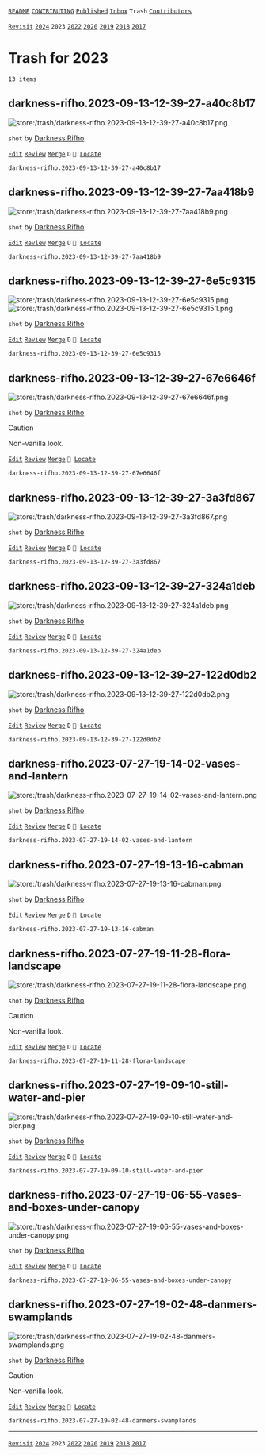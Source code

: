 [`README`](../../README.md) [`CONTRIBUTING`](../../CONTRIBUTING.md) [`Published`](../published/index.md) [`Inbox`](../inbox/index.md) `Trash` [`Contributors`](../contributors.md)

[`Revisit`](revisit.md) [`2024`](index.md) `2023` [`2022`](2022.md) [`2020`](2020.md) [`2019`](2019.md) [`2018`](2018.md) [`2017`](2017.md)

# Trash for 2023

`13 items`

## <span id="darkness-rifho.2023-09-13-12-39-27-a40c8b17">darkness-rifho.2023-09-13-12-39-27-a40c8b17</span>

![store:/trash/darkness-rifho.2023-09-13-12-39-27-a40c8b17.png](../../assets/previews/trash/darkness-rifho.2023-09-13-12-39-27-a40c8b17.avif "darkness-rifho.2023-09-13-12-39-27-a40c8b17")

`shot` by [Darkness Rifho](../contributors.md#darkness-rifho)

[`Edit`](https://github.com/dehero/mwscr/issues/new?labels=editing&amp;template=editing.yml&amp;title=darkness-rifho.2023-09-13-12-39-27-a40c8b17&amp;postContent=store%3A%2Ftrash%2Fdarkness-rifho.2023-09-13-12-39-27-a40c8b17.png&amp;postTitle=&amp;postTitleRu=&amp;postAuthor=darkness-rifho&amp;postType=shot&amp;postEngine=&amp;postAddon=&amp;postTags=&amp;postLocation=&amp;postMark=D&amp;postViolation=&amp;postTrash=&amp;postRequest=) [`Review`](https://github.com/dehero/mwscr/issues/new?labels=review&amp;template=review.yml&amp;title=darkness-rifho.2023-09-13-12-39-27-a40c8b17) [`Merge`](https://github.com/dehero/mwscr/issues/new?labels=merging&amp;template=merging.yml&amp;title=darkness-rifho.2023-09-13-12-39-27-a40c8b17) `D` <code>📍 [Locate](https://github.com/dehero/mwscr/issues/new?labels=location&template=location.yml&title=darkness-rifho.2023-09-13-12-39-27-a40c8b17)</code>

```
darkness-rifho.2023-09-13-12-39-27-a40c8b17
```

## <span id="darkness-rifho.2023-09-13-12-39-27-7aa418b9">darkness-rifho.2023-09-13-12-39-27-7aa418b9</span>

![store:/trash/darkness-rifho.2023-09-13-12-39-27-7aa418b9.png](../../assets/previews/trash/darkness-rifho.2023-09-13-12-39-27-7aa418b9.avif "darkness-rifho.2023-09-13-12-39-27-7aa418b9")

`shot` by [Darkness Rifho](../contributors.md#darkness-rifho)

[`Edit`](https://github.com/dehero/mwscr/issues/new?labels=editing&amp;template=editing.yml&amp;title=darkness-rifho.2023-09-13-12-39-27-7aa418b9&amp;postContent=store%3A%2Ftrash%2Fdarkness-rifho.2023-09-13-12-39-27-7aa418b9.png&amp;postTitle=&amp;postTitleRu=&amp;postAuthor=darkness-rifho&amp;postType=shot&amp;postEngine=&amp;postAddon=&amp;postTags=&amp;postLocation=&amp;postMark=D&amp;postViolation=&amp;postTrash=&amp;postRequest=) [`Review`](https://github.com/dehero/mwscr/issues/new?labels=review&amp;template=review.yml&amp;title=darkness-rifho.2023-09-13-12-39-27-7aa418b9) [`Merge`](https://github.com/dehero/mwscr/issues/new?labels=merging&amp;template=merging.yml&amp;title=darkness-rifho.2023-09-13-12-39-27-7aa418b9) `D` <code>📍 [Locate](https://github.com/dehero/mwscr/issues/new?labels=location&template=location.yml&title=darkness-rifho.2023-09-13-12-39-27-7aa418b9)</code>

```
darkness-rifho.2023-09-13-12-39-27-7aa418b9
```

## <span id="darkness-rifho.2023-09-13-12-39-27-6e5c9315">darkness-rifho.2023-09-13-12-39-27-6e5c9315</span>

![store:/trash/darkness-rifho.2023-09-13-12-39-27-6e5c9315.png](../../assets/previews/trash/darkness-rifho.2023-09-13-12-39-27-6e5c9315.avif "darkness-rifho.2023-09-13-12-39-27-6e5c9315")
![store:/trash/darkness-rifho.2023-09-13-12-39-27-6e5c9315.1.png](../../assets/previews/trash/darkness-rifho.2023-09-13-12-39-27-6e5c9315.1.avif "darkness-rifho.2023-09-13-12-39-27-6e5c9315.1")

`shot` by [Darkness Rifho](../contributors.md#darkness-rifho)

[`Edit`](https://github.com/dehero/mwscr/issues/new?labels=editing&amp;template=editing.yml&amp;title=darkness-rifho.2023-09-13-12-39-27-6e5c9315&amp;postContent=store%3A%2Ftrash%2Fdarkness-rifho.2023-09-13-12-39-27-6e5c9315.png%0Astore%3A%2Ftrash%2Fdarkness-rifho.2023-09-13-12-39-27-6e5c9315.1.png&amp;postTitle=&amp;postTitleRu=&amp;postAuthor=darkness-rifho&amp;postType=shot&amp;postEngine=&amp;postAddon=&amp;postTags=&amp;postLocation=&amp;postMark=D&amp;postViolation=&amp;postTrash=&amp;postRequest=) [`Review`](https://github.com/dehero/mwscr/issues/new?labels=review&amp;template=review.yml&amp;title=darkness-rifho.2023-09-13-12-39-27-6e5c9315) [`Merge`](https://github.com/dehero/mwscr/issues/new?labels=merging&amp;template=merging.yml&amp;title=darkness-rifho.2023-09-13-12-39-27-6e5c9315) `D` <code>📍 [Locate](https://github.com/dehero/mwscr/issues/new?labels=location&template=location.yml&title=darkness-rifho.2023-09-13-12-39-27-6e5c9315)</code>

```
darkness-rifho.2023-09-13-12-39-27-6e5c9315
```

## <span id="darkness-rifho.2023-09-13-12-39-27-67e6646f">darkness-rifho.2023-09-13-12-39-27-67e6646f</span>

![store:/trash/darkness-rifho.2023-09-13-12-39-27-67e6646f.png](../../assets/previews/trash/darkness-rifho.2023-09-13-12-39-27-67e6646f.avif "darkness-rifho.2023-09-13-12-39-27-67e6646f")

`shot` by [Darkness Rifho](../contributors.md#darkness-rifho)

> [!CAUTION]
> Non-vanilla look.

[`Edit`](https://github.com/dehero/mwscr/issues/new?labels=editing&amp;template=editing.yml&amp;title=darkness-rifho.2023-09-13-12-39-27-67e6646f&amp;postContent=store%3A%2Ftrash%2Fdarkness-rifho.2023-09-13-12-39-27-67e6646f.png&amp;postTitle=&amp;postTitleRu=&amp;postAuthor=darkness-rifho&amp;postType=shot&amp;postEngine=&amp;postAddon=&amp;postTags=&amp;postLocation=&amp;postMark=&amp;postViolation=non-vanilla-look&amp;postTrash=&amp;postRequest=) [`Review`](https://github.com/dehero/mwscr/issues/new?labels=review&amp;template=review.yml&amp;title=darkness-rifho.2023-09-13-12-39-27-67e6646f) [`Merge`](https://github.com/dehero/mwscr/issues/new?labels=merging&amp;template=merging.yml&amp;title=darkness-rifho.2023-09-13-12-39-27-67e6646f) <code>📍 [Locate](https://github.com/dehero/mwscr/issues/new?labels=location&template=location.yml&title=darkness-rifho.2023-09-13-12-39-27-67e6646f)</code>

```
darkness-rifho.2023-09-13-12-39-27-67e6646f
```

## <span id="darkness-rifho.2023-09-13-12-39-27-3a3fd867">darkness-rifho.2023-09-13-12-39-27-3a3fd867</span>

![store:/trash/darkness-rifho.2023-09-13-12-39-27-3a3fd867.png](../../assets/previews/trash/darkness-rifho.2023-09-13-12-39-27-3a3fd867.avif "darkness-rifho.2023-09-13-12-39-27-3a3fd867")

`shot` by [Darkness Rifho](../contributors.md#darkness-rifho)

[`Edit`](https://github.com/dehero/mwscr/issues/new?labels=editing&amp;template=editing.yml&amp;title=darkness-rifho.2023-09-13-12-39-27-3a3fd867&amp;postContent=store%3A%2Ftrash%2Fdarkness-rifho.2023-09-13-12-39-27-3a3fd867.png&amp;postTitle=&amp;postTitleRu=&amp;postAuthor=darkness-rifho&amp;postType=shot&amp;postEngine=&amp;postAddon=&amp;postTags=&amp;postLocation=&amp;postMark=D&amp;postViolation=&amp;postTrash=&amp;postRequest=) [`Review`](https://github.com/dehero/mwscr/issues/new?labels=review&amp;template=review.yml&amp;title=darkness-rifho.2023-09-13-12-39-27-3a3fd867) [`Merge`](https://github.com/dehero/mwscr/issues/new?labels=merging&amp;template=merging.yml&amp;title=darkness-rifho.2023-09-13-12-39-27-3a3fd867) `D` <code>📍 [Locate](https://github.com/dehero/mwscr/issues/new?labels=location&template=location.yml&title=darkness-rifho.2023-09-13-12-39-27-3a3fd867)</code>

```
darkness-rifho.2023-09-13-12-39-27-3a3fd867
```

## <span id="darkness-rifho.2023-09-13-12-39-27-324a1deb">darkness-rifho.2023-09-13-12-39-27-324a1deb</span>

![store:/trash/darkness-rifho.2023-09-13-12-39-27-324a1deb.png](../../assets/previews/trash/darkness-rifho.2023-09-13-12-39-27-324a1deb.avif "darkness-rifho.2023-09-13-12-39-27-324a1deb")

`shot` by [Darkness Rifho](../contributors.md#darkness-rifho)

[`Edit`](https://github.com/dehero/mwscr/issues/new?labels=editing&amp;template=editing.yml&amp;title=darkness-rifho.2023-09-13-12-39-27-324a1deb&amp;postContent=store%3A%2Ftrash%2Fdarkness-rifho.2023-09-13-12-39-27-324a1deb.png&amp;postTitle=&amp;postTitleRu=&amp;postAuthor=darkness-rifho&amp;postType=shot&amp;postEngine=&amp;postAddon=&amp;postTags=&amp;postLocation=&amp;postMark=D&amp;postViolation=&amp;postTrash=&amp;postRequest=) [`Review`](https://github.com/dehero/mwscr/issues/new?labels=review&amp;template=review.yml&amp;title=darkness-rifho.2023-09-13-12-39-27-324a1deb) [`Merge`](https://github.com/dehero/mwscr/issues/new?labels=merging&amp;template=merging.yml&amp;title=darkness-rifho.2023-09-13-12-39-27-324a1deb) `D` <code>📍 [Locate](https://github.com/dehero/mwscr/issues/new?labels=location&template=location.yml&title=darkness-rifho.2023-09-13-12-39-27-324a1deb)</code>

```
darkness-rifho.2023-09-13-12-39-27-324a1deb
```

## <span id="darkness-rifho.2023-09-13-12-39-27-122d0db2">darkness-rifho.2023-09-13-12-39-27-122d0db2</span>

![store:/trash/darkness-rifho.2023-09-13-12-39-27-122d0db2.png](../../assets/previews/trash/darkness-rifho.2023-09-13-12-39-27-122d0db2.avif "darkness-rifho.2023-09-13-12-39-27-122d0db2")

`shot` by [Darkness Rifho](../contributors.md#darkness-rifho)

[`Edit`](https://github.com/dehero/mwscr/issues/new?labels=editing&amp;template=editing.yml&amp;title=darkness-rifho.2023-09-13-12-39-27-122d0db2&amp;postContent=store%3A%2Ftrash%2Fdarkness-rifho.2023-09-13-12-39-27-122d0db2.png&amp;postTitle=&amp;postTitleRu=&amp;postAuthor=darkness-rifho&amp;postType=shot&amp;postEngine=&amp;postAddon=&amp;postTags=&amp;postLocation=&amp;postMark=D&amp;postViolation=&amp;postTrash=&amp;postRequest=) [`Review`](https://github.com/dehero/mwscr/issues/new?labels=review&amp;template=review.yml&amp;title=darkness-rifho.2023-09-13-12-39-27-122d0db2) [`Merge`](https://github.com/dehero/mwscr/issues/new?labels=merging&amp;template=merging.yml&amp;title=darkness-rifho.2023-09-13-12-39-27-122d0db2) `D` <code>📍 [Locate](https://github.com/dehero/mwscr/issues/new?labels=location&template=location.yml&title=darkness-rifho.2023-09-13-12-39-27-122d0db2)</code>

```
darkness-rifho.2023-09-13-12-39-27-122d0db2
```

## <span id="darkness-rifho.2023-07-27-19-14-02-vases-and-lantern">darkness-rifho.2023-07-27-19-14-02-vases-and-lantern</span>

![store:/trash/darkness-rifho.2023-07-27-19-14-02-vases-and-lantern.png](../../assets/previews/trash/darkness-rifho.2023-07-27-19-14-02-vases-and-lantern.avif "darkness-rifho.2023-07-27-19-14-02-vases-and-lantern")

`shot` by [Darkness Rifho](../contributors.md#darkness-rifho)

[`Edit`](https://github.com/dehero/mwscr/issues/new?labels=editing&amp;template=editing.yml&amp;title=darkness-rifho.2023-07-27-19-14-02-vases-and-lantern&amp;postContent=store%3A%2Ftrash%2Fdarkness-rifho.2023-07-27-19-14-02-vases-and-lantern.png&amp;postTitle=&amp;postTitleRu=&amp;postAuthor=darkness-rifho&amp;postType=shot&amp;postEngine=&amp;postAddon=&amp;postTags=&amp;postLocation=&amp;postMark=D&amp;postViolation=&amp;postTrash=&amp;postRequest=) [`Review`](https://github.com/dehero/mwscr/issues/new?labels=review&amp;template=review.yml&amp;title=darkness-rifho.2023-07-27-19-14-02-vases-and-lantern) [`Merge`](https://github.com/dehero/mwscr/issues/new?labels=merging&amp;template=merging.yml&amp;title=darkness-rifho.2023-07-27-19-14-02-vases-and-lantern) `D` <code>📍 [Locate](https://github.com/dehero/mwscr/issues/new?labels=location&template=location.yml&title=darkness-rifho.2023-07-27-19-14-02-vases-and-lantern)</code>

```
darkness-rifho.2023-07-27-19-14-02-vases-and-lantern
```

## <span id="darkness-rifho.2023-07-27-19-13-16-cabman">darkness-rifho.2023-07-27-19-13-16-cabman</span>

![store:/trash/darkness-rifho.2023-07-27-19-13-16-cabman.png](../../assets/previews/trash/darkness-rifho.2023-07-27-19-13-16-cabman.avif "darkness-rifho.2023-07-27-19-13-16-cabman")

`shot` by [Darkness Rifho](../contributors.md#darkness-rifho)

[`Edit`](https://github.com/dehero/mwscr/issues/new?labels=editing&amp;template=editing.yml&amp;title=darkness-rifho.2023-07-27-19-13-16-cabman&amp;postContent=store%3A%2Ftrash%2Fdarkness-rifho.2023-07-27-19-13-16-cabman.png&amp;postTitle=&amp;postTitleRu=&amp;postAuthor=darkness-rifho&amp;postType=shot&amp;postEngine=&amp;postAddon=&amp;postTags=&amp;postLocation=&amp;postMark=D&amp;postViolation=&amp;postTrash=&amp;postRequest=) [`Review`](https://github.com/dehero/mwscr/issues/new?labels=review&amp;template=review.yml&amp;title=darkness-rifho.2023-07-27-19-13-16-cabman) [`Merge`](https://github.com/dehero/mwscr/issues/new?labels=merging&amp;template=merging.yml&amp;title=darkness-rifho.2023-07-27-19-13-16-cabman) `D` <code>📍 [Locate](https://github.com/dehero/mwscr/issues/new?labels=location&template=location.yml&title=darkness-rifho.2023-07-27-19-13-16-cabman)</code>

```
darkness-rifho.2023-07-27-19-13-16-cabman
```

## <span id="darkness-rifho.2023-07-27-19-11-28-flora-landscape">darkness-rifho.2023-07-27-19-11-28-flora-landscape</span>

![store:/trash/darkness-rifho.2023-07-27-19-11-28-flora-landscape.png](../../assets/previews/trash/darkness-rifho.2023-07-27-19-11-28-flora-landscape.avif "darkness-rifho.2023-07-27-19-11-28-flora-landscape")

`shot` by [Darkness Rifho](../contributors.md#darkness-rifho)

> [!CAUTION]
> Non-vanilla look.

[`Edit`](https://github.com/dehero/mwscr/issues/new?labels=editing&amp;template=editing.yml&amp;title=darkness-rifho.2023-07-27-19-11-28-flora-landscape&amp;postContent=store%3A%2Ftrash%2Fdarkness-rifho.2023-07-27-19-11-28-flora-landscape.png&amp;postTitle=&amp;postTitleRu=&amp;postAuthor=darkness-rifho&amp;postType=shot&amp;postEngine=&amp;postAddon=&amp;postTags=&amp;postLocation=&amp;postMark=D&amp;postViolation=non-vanilla-look&amp;postTrash=&amp;postRequest=) [`Review`](https://github.com/dehero/mwscr/issues/new?labels=review&amp;template=review.yml&amp;title=darkness-rifho.2023-07-27-19-11-28-flora-landscape) [`Merge`](https://github.com/dehero/mwscr/issues/new?labels=merging&amp;template=merging.yml&amp;title=darkness-rifho.2023-07-27-19-11-28-flora-landscape) `D` <code>📍 [Locate](https://github.com/dehero/mwscr/issues/new?labels=location&template=location.yml&title=darkness-rifho.2023-07-27-19-11-28-flora-landscape)</code>

```
darkness-rifho.2023-07-27-19-11-28-flora-landscape
```

## <span id="darkness-rifho.2023-07-27-19-09-10-still-water-and-pier">darkness-rifho.2023-07-27-19-09-10-still-water-and-pier</span>

![store:/trash/darkness-rifho.2023-07-27-19-09-10-still-water-and-pier.png](../../assets/previews/trash/darkness-rifho.2023-07-27-19-09-10-still-water-and-pier.avif "darkness-rifho.2023-07-27-19-09-10-still-water-and-pier")

`shot` by [Darkness Rifho](../contributors.md#darkness-rifho)

[`Edit`](https://github.com/dehero/mwscr/issues/new?labels=editing&amp;template=editing.yml&amp;title=darkness-rifho.2023-07-27-19-09-10-still-water-and-pier&amp;postContent=store%3A%2Ftrash%2Fdarkness-rifho.2023-07-27-19-09-10-still-water-and-pier.png&amp;postTitle=&amp;postTitleRu=&amp;postAuthor=darkness-rifho&amp;postType=shot&amp;postEngine=&amp;postAddon=&amp;postTags=&amp;postLocation=&amp;postMark=D&amp;postViolation=&amp;postTrash=&amp;postRequest=) [`Review`](https://github.com/dehero/mwscr/issues/new?labels=review&amp;template=review.yml&amp;title=darkness-rifho.2023-07-27-19-09-10-still-water-and-pier) [`Merge`](https://github.com/dehero/mwscr/issues/new?labels=merging&amp;template=merging.yml&amp;title=darkness-rifho.2023-07-27-19-09-10-still-water-and-pier) `D` <code>📍 [Locate](https://github.com/dehero/mwscr/issues/new?labels=location&template=location.yml&title=darkness-rifho.2023-07-27-19-09-10-still-water-and-pier)</code>

```
darkness-rifho.2023-07-27-19-09-10-still-water-and-pier
```

## <span id="darkness-rifho.2023-07-27-19-06-55-vases-and-boxes-under-canopy">darkness-rifho.2023-07-27-19-06-55-vases-and-boxes-under-canopy</span>

![store:/trash/darkness-rifho.2023-07-27-19-06-55-vases-and-boxes-under-canopy.png](../../assets/previews/trash/darkness-rifho.2023-07-27-19-06-55-vases-and-boxes-under-canopy.avif "darkness-rifho.2023-07-27-19-06-55-vases-and-boxes-under-canopy")

`shot` by [Darkness Rifho](../contributors.md#darkness-rifho)

[`Edit`](https://github.com/dehero/mwscr/issues/new?labels=editing&amp;template=editing.yml&amp;title=darkness-rifho.2023-07-27-19-06-55-vases-and-boxes-under-canopy&amp;postContent=store%3A%2Ftrash%2Fdarkness-rifho.2023-07-27-19-06-55-vases-and-boxes-under-canopy.png&amp;postTitle=&amp;postTitleRu=&amp;postAuthor=darkness-rifho&amp;postType=shot&amp;postEngine=&amp;postAddon=&amp;postTags=&amp;postLocation=&amp;postMark=D&amp;postViolation=&amp;postTrash=&amp;postRequest=) [`Review`](https://github.com/dehero/mwscr/issues/new?labels=review&amp;template=review.yml&amp;title=darkness-rifho.2023-07-27-19-06-55-vases-and-boxes-under-canopy) [`Merge`](https://github.com/dehero/mwscr/issues/new?labels=merging&amp;template=merging.yml&amp;title=darkness-rifho.2023-07-27-19-06-55-vases-and-boxes-under-canopy) `D` <code>📍 [Locate](https://github.com/dehero/mwscr/issues/new?labels=location&template=location.yml&title=darkness-rifho.2023-07-27-19-06-55-vases-and-boxes-under-canopy)</code>

```
darkness-rifho.2023-07-27-19-06-55-vases-and-boxes-under-canopy
```

## <span id="darkness-rifho.2023-07-27-19-02-48-danmers-swamplands">darkness-rifho.2023-07-27-19-02-48-danmers-swamplands</span>

![store:/trash/darkness-rifho.2023-07-27-19-02-48-danmers-swamplands.png](../../assets/previews/trash/darkness-rifho.2023-07-27-19-02-48-danmers-swamplands.avif "darkness-rifho.2023-07-27-19-02-48-danmers-swamplands")

`shot` by [Darkness Rifho](../contributors.md#darkness-rifho)

> [!CAUTION]
> Non-vanilla look.

[`Edit`](https://github.com/dehero/mwscr/issues/new?labels=editing&amp;template=editing.yml&amp;title=darkness-rifho.2023-07-27-19-02-48-danmers-swamplands&amp;postContent=store%3A%2Ftrash%2Fdarkness-rifho.2023-07-27-19-02-48-danmers-swamplands.png&amp;postTitle=&amp;postTitleRu=&amp;postAuthor=darkness-rifho&amp;postType=shot&amp;postEngine=&amp;postAddon=&amp;postTags=&amp;postLocation=&amp;postMark=&amp;postViolation=non-vanilla-look&amp;postTrash=&amp;postRequest=) [`Review`](https://github.com/dehero/mwscr/issues/new?labels=review&amp;template=review.yml&amp;title=darkness-rifho.2023-07-27-19-02-48-danmers-swamplands) [`Merge`](https://github.com/dehero/mwscr/issues/new?labels=merging&amp;template=merging.yml&amp;title=darkness-rifho.2023-07-27-19-02-48-danmers-swamplands) <code>📍 [Locate](https://github.com/dehero/mwscr/issues/new?labels=location&template=location.yml&title=darkness-rifho.2023-07-27-19-02-48-danmers-swamplands)</code>

```
darkness-rifho.2023-07-27-19-02-48-danmers-swamplands
```

---

[`Revisit`](revisit.md) [`2024`](index.md) `2023` [`2022`](2022.md) [`2020`](2020.md) [`2019`](2019.md) [`2018`](2018.md) [`2017`](2017.md)

